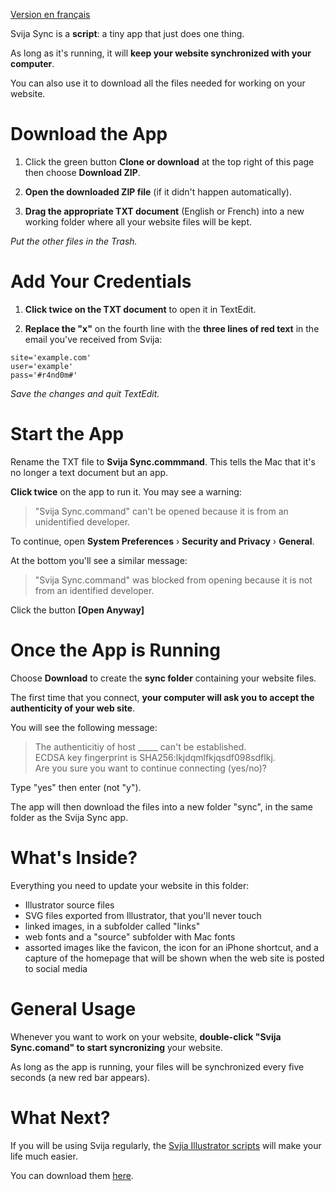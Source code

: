 [Version en français](https://github.com/svijasvg/svija-sync/blob/master/readme-fr.md)

Svija Sync is a **script**: a tiny app that just does one thing.

As long as it's running, it will **keep your website synchronized with your computer**.

You can also use it to download all the files needed for working on your website.

# Download the App

1. Click the green button **Clone or download** at the top right of this page then choose **Download ZIP**.

2. **Open the downloaded ZIP file** (if it didn't happen automatically).

2. **Drag the appropriate TXT document** (English or French) into a new working folder where all your website files will be kept.

*Put the other files in the Trash.*

# Add Your Credentials

1. **Click twice on the TXT document** to open it in TextEdit.

2. **Replace the "**x**"** on the fourth line with the **three lines of red text** in the email you've received from Svija:  

```
site='example.com'  
user='example'  
pass='#r4nd0m#'  
```
*Save the changes and quit TextEdit.*

# Start the App

Rename the TXT file to **Svija Sync.commmand**. This tells the Mac that it's no longer a text document but an app.

**Click twice** on the app to run it. You may see a warning:

>"Svija Sync.command" can't be opened because it is from an unidentified developer.

To continue, open **System Preferences** › **Security and Privacy** › **General**.

At the bottom you'll see a similar message:

>"Svija Sync.command" was blocked from opening because it is not from an identified developer.

Click the button **[Open Anyway]**

# Once the App is Running

Choose **Download** to create the **sync folder** containing your website files.

The first time that you connect, **your computer will ask you to accept the authenticity of your web site**.

You will see the following message:

>The authenticitiy of host _____ can't be established.  
>ECDSA key fingerprint is SHA256:lkjdqmlfkjqsdf098sdflkj.  
>Are you sure you want to continue connecting (yes/no)?

Type "yes" then enter (not "y").

The app will then download the files into a new folder "sync", in the same folder as the Svija Sync app.

# What's Inside?

Everything you need to update your website in this folder:

* Illustrator source files
* SVG files exported from Illustrator, that you'll never touch
* linked images, in a subfolder called "links"
* web fonts and a "source" subfolder with Mac fonts
* assorted images like the favicon, the icon for an iPhone shortcut, and a capture of the homepage that will be shown when the web site is posted to social media

# General Usage

Whenever you want to work on your website, **double-click "Svija Sync.comand" to start syncronizing** your website.

As long as the app is running, your files will be synchronized every five seconds (a new red bar appears).

# What Next?

If you will be using Svija regularly, the [Svjia Illustrator scripts](https://github.com/svijasvg/illustrator-scripts) will make your life much easier.

You can download them [here](https://github.com/svijasvg/illustrator-scripts).